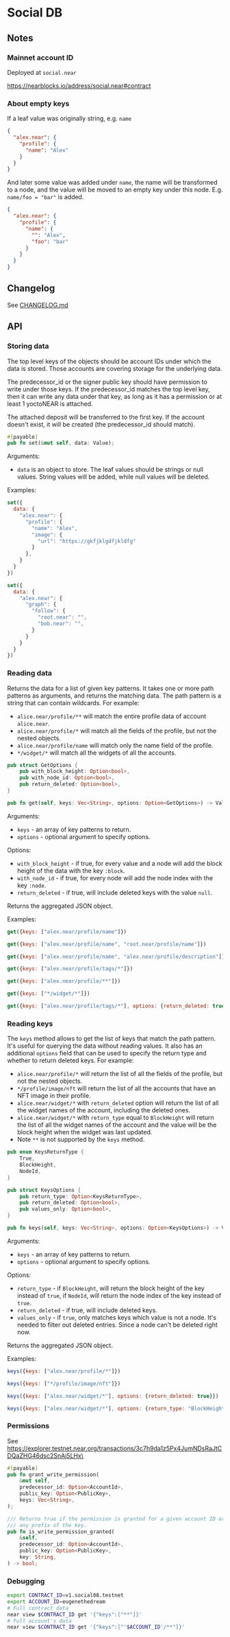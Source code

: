 # Social DB

## Notes

### Mainnet account ID

Deployed at `social.near`

<https://nearblocks.io/address/social.near#contract>

### About empty keys

If a leaf value was originally string, e.g. `name`

```json
{
  "alex.near": {
    "profile": {
      "name": "Alex"
    }
  }
}
```

And later some value was added under `name`, the name will be transformed to a node, and the value
will be moved to an empty key under this node. E.g. `name/foo = "bar"` is added.

```json
{
  "alex.near": {
    "profile": {
      "name": {
        "": "Alex",
        "foo": "bar"
      }
    }
  }
}
```

## Changelog

See [CHANGELOG.md](CHANGELOG.md)

## API

### Storing data

The top level keys of the objects should be account IDs under which the data is stored. Those accounts are covering storage for the underlying data.

The predecessor_id or the signer public key should have permission to write under those keys.
If the predecessor_id matches the top level key, then it can write any data under that key, as long as it has a permission or at least 1 yoctoNEAR is attached.

The attached deposit will be transferred to the first key. If the account doesn't exist, it will be created (the predecessor_id should match).

```rust
#[payable]
pub fn set(&mut self, data: Value);
```

Arguments:

- `data` is an object to store. The leaf values should be strings or null values. String values will be added, while null values will be deleted.

Examples:

```js
set({
  data: {
    "alex.near": {
      "profile": {
        "name": "Alex",
        "image": {
          "url": "https://gkfjklgdfjkldfg"
        }
      },
    }
  }
})

set({
  data: {
    "alex.near": {
      "graph": {
        "follow": {
          "root.near": "",
          "bob.near": "",
        }
      }
    }
  }
})
```

### Reading data

Returns the data for a list of given key patterns.
It takes one or more path patterns as arguments, and returns the matching data.
The path pattern is a string that can contain wildcards.
For example:

- `alice.near/profile/**` will match the entire profile data of account `alice.near`.
- `alice.near/profile/*` will match all the fields of the profile, but not the nested objects.
- `alice.near/profile/name` will match only the name field of the profile.
- `*/widget/*` will match all the widgets of all the accounts.

```rust
pub struct GetOptions {
    pub with_block_height: Option<bool>,
    pub with_node_id: Option<bool>,
    pub return_deleted: Option<bool>,
}

pub fn get(self, keys: Vec<String>, options: Option<GetOptions>) -> Value;
```

Arguments:

- `keys` - an array of key patterns to return.
- `options` - optional argument to specify options.

Options:

- `with_block_height` - if true, for every value and a node will add the block height of the data with the key `:block`.
- `with_node_id` - if true, for every node will add the node index with the key `:node`.
- `return_deleted` - if true, will include deleted keys with the value `null`.

Returns the aggregated JSON object.

Examples:

```js
get({keys: ["alex.near/profile/name"]})

get({keys: ["alex.near/profile/name", "root.near/profile/name"]})

get({keys: ["alex.near/profile/name", "alex.near/profile/description"]})

get({keys: ["alex.near/profile/tags/*"]})

get({keys: ["alex.near/profile/**"]})

get({keys: ["*/widget/*"]})

get({keys: ["alex.near/profile/tags/*"], options: {return_deleted: true}})
```

### Reading keys

The `keys` method allows to get the list of keys that match the path pattern.
It's useful for querying the data without reading values.
It also has an additional `options` field that can be used to specify the return type and whether to return deleted keys.
For example:

- `alice.near/profile/*` will return the list of all the fields of the profile, but not the nested objects.
- `*/profile/image/nft` will return the list of all the accounts that have an NFT image in their profile.
- `alice.near/widget/*` with `return_deleted` option will return the list of all the widget names of the account, including the deleted ones.
- `alice.near/widget/*` with `return_type` equal to `BlockHeight` will return the list of all the widget names of the account and the value will be the block height when the widget was last updated.
- Note `**` is not supported by the `keys` method.

```rust
pub enum KeysReturnType {
    True,
    BlockHeight,
    NodeId,
}

pub struct KeysOptions {
    pub return_type: Option<KeysReturnType>,
    pub return_deleted: Option<bool>,
    pub values_only: Option<bool>,
}

pub fn keys(self, keys: Vec<String>, options: Option<KeysOptions>) -> Value;
```

Arguments:

- `keys` - an array of key patterns to return.
- `options` - optional argument to specify options.

Options:

- `return_type` - if `BlockHeight`, will return the block height of the key instead of `true`, if `NodeId`, will return the node index of the key instead of `true`.
- `return_deleted` - if true, will include deleted keys.
- `values_only` - if `true`, only matches keys which value is not a node. It's needed to filter out deleted entries. Since a node can't be deleted right now.

Returns the aggregated JSON object.

Examples:

```js
keys({keys: ["alex.near/profile/*"]})

keys({keys: ["*/profile/image/nft"]})

keys({keys: ["alex.near/widget/*"], options: {return_deleted: true}})

keys({keys: ["alex.near/widget/*"], options: {return_type: "BlockHeight", values_only: true}})
```

### Permissions

See <https://explorer.testnet.near.org/transactions/3c7h9da1z5Px4JumNDsRaJtCDQaZHG46dsc2SnAj5LHx\>

```rust
#[payable]
pub fn grant_write_permission(
    &mut self,
    predecessor_id: Option<AccountId>,
    public_key: Option<PublicKey>,
    keys: Vec<String>,
);
```

```rust
/// Returns true if the permission is granted for a given account ID or a given public_key to
/// any prefix of the key.
pub fn is_write_permission_granted(
    &self,
    predecessor_id: Option<AccountId>,
    public_key: Option<PublicKey>,
    key: String,
) -> bool;
```

### Debugging

```bash
export CONTRACT_ID=v1.social08.testnet
export ACCOUNT_ID=eugenethedream
# Full contract data
near view $CONTRACT_ID get '{"keys":["**"]}'
# Full account's data
near view $CONTRACT_ID get '{"keys":["'$ACCOUNT_ID'/**"]}'
```
